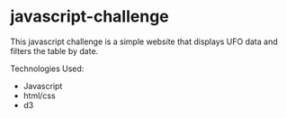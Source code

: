 # javascript-challenge


This javascript challenge is a simple website that displays UFO data and filters the table by date. 

Technologies Used: 
- Javascript
- html/css
- d3

